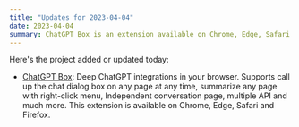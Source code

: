 ```yaml
---
title: "Updates for 2023-04-04"
date: 2023-04-04
summary: ChatGPT Box is an extension available on Chrome, Edge, Safari and Firefox that has multiple ChatGPT API integrations including a chat dialog box, right-click menu summarization, and independent conversation page.
---
```

Here's the project added or updated today:

- [ChatGPT Box](https://github.com/josStorer/chatGPTBox): Deep ChatGPT integrations in your browser. Supports call up the chat dialog box on any page at any time, summarize any page with right-click menu, Independent conversation page, multiple API and much more. This extension is available on Chrome, Edge, Safari and Firefox.
